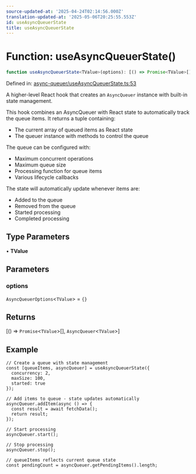 ```yaml
---
source-updated-at: '2025-04-24T02:14:56.000Z'
translation-updated-at: '2025-05-06T20:25:55.553Z'
id: useAsyncQueuerState
title: useAsyncQueuerState
---
```


<!-- DO NOT EDIT: this page is autogenerated from the type comments -->

# Function: useAsyncQueuerState()

```ts
function useAsyncQueuerState<TValue>(options): [() => Promise<TValue>[], AsyncQueuer<TValue>]
```

Defined in: [async-queuer/useAsyncQueuerState.ts:53](https://github.com/TanStack/pacer/blob/main/packages/react-pacer/src/async-queuer/useAsyncQueuerState.ts#L53)

A higher-level React hook that creates an `AsyncQueuer` instance with built-in state management.

This hook combines an AsyncQueuer with React state to automatically track the queue items.
It returns a tuple containing:
- The current array of queued items as React state
- The queuer instance with methods to control the queue

The queue can be configured with:
- Maximum concurrent operations
- Maximum queue size
- Processing function for queue items
- Various lifecycle callbacks

The state will automatically update whenever items are:
- Added to the queue
- Removed from the queue
- Started processing
- Completed processing

## Type Parameters

• **TValue**

## Parameters

### options

`AsyncQueuerOptions`\<`TValue`\> = `{}`

## Returns

\[() => `Promise`\<`TValue`\>[], `AsyncQueuer`\<`TValue`\>\]

## Example

```tsx
// Create a queue with state management
const [queueItems, asyncQueuer] = useAsyncQueuerState({
  concurrency: 2,
  maxSize: 100,
  started: true
});

// Add items to queue - state updates automatically
asyncQueuer.addItem(async () => {
  const result = await fetchData();
  return result;
});

// Start processing
asyncQueuer.start();

// Stop processing
asyncQueuer.stop();

// queueItems reflects current queue state
const pendingCount = asyncQueuer.getPendingItems().length;
```
